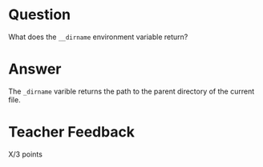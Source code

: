 # Question

What does the `__dirname` environment variable return? 

# Answer
The `_dirname` varible returns the path to the parent directory of the current file.
# Teacher Feedback

X/3 points